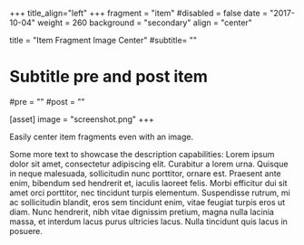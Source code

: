 +++
title_align="left"
+++
fragment = "item"
#disabled = false
date = "2017-10-04"
weight = 260
background = "secondary"
align = "center"

title = "Item Fragment Image Center"
#subtitle= ""

# Subtitle pre and post item
#pre = ""
#post = ""

[asset]
  image = "screenshot.png"
+++


Easily center item fragments even with an image.

Some more text to showcase the description capabilities:
Lorem ipsum dolor sit amet, consectetur adipiscing elit.
Curabitur a lorem urna.
Quisque in neque malesuada, sollicitudin nunc porttitor, ornare est.
Praesent ante enim, bibendum sed hendrerit et, iaculis laoreet felis.
Morbi efficitur dui sit amet orci porttitor, nec tincidunt turpis elementum.
Suspendisse rutrum, mi ac sollicitudin blandit, eros sem tincidunt enim, vitae feugiat turpis eros ut diam.
Nunc hendrerit, nibh vitae dignissim pretium, magna nulla lacinia massa, et interdum lacus purus ultricies lacus.
Nulla tincidunt quis lacus in posuere.
